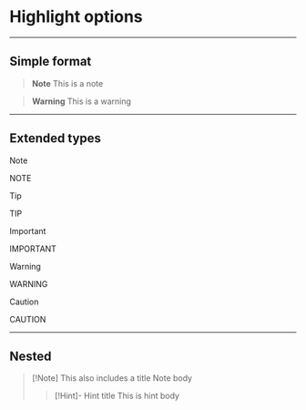 # Highlight options

---

## Simple format
> **Note**
> This is a note

> **Warning**
> This is a warning

---

## Extended types
> [!NOTE]
> NOTE

> [!TIP]
> TIP

> [!IMPORTANT]
> IMPORTANT

> [!WARNING]
> WARNING

> [!CAUTION]
> CAUTION

---

## Nested
> [!Note] This also includes a title
> Note body
> > [!Hint]- Hint title
> > This is hint body

